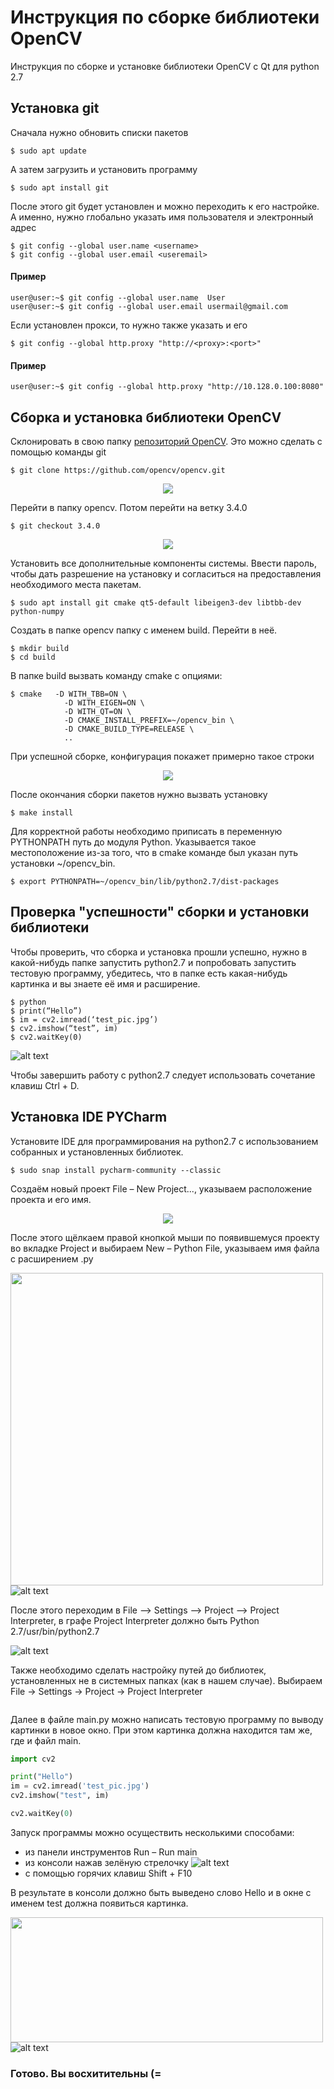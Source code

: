 # Инструкция по сборке библиотеки OpenCV

Инструкция по сборке и установке библиотеки OpenCV c Qt для python 2.7

## Установка git 

Cначала нужно обновить списки пакетов

```
$ sudo apt update 
```

А затем загрузить и установить программу 

```
$ sudo apt install git  
```
После этого git будет установлен и можно переходить к его настройке. А именно, нужно глобально указать имя пользователя и электронный адрес 

```
$ git config --global user.name <username>
$ git config --global user.email <useremail>
```

#### Пример 

```
user@user:~$ git config --global user.name  User
user@user:~$ git config --global user.email usermail@gmail.com 
```

Если установлен прокси, то нужно также указать и его 

```
$ git config --global http.proxy "http://<proxy>:<port>"
```

#### Пример 

```
user@user:~$ git config --global http.proxy "http://10.128.0.100:8080"
```

## Сборка и установка библиотеки OpenCV

Склонировать в свою папку [репозиторий OpenCV](https://github.com/opencv/opencv.git). Это можно сделать с помощью команды git

```
$ git clone https://github.com/opencv/opencv.git
```

<p align="center">
<img src="https://github.com/serykhelena/Guides/blob/linux_os/pics_opencv_qt_pycharm/fig1_clone.png">
</p>

Перейти в папку opencv. Потом перейти на ветку 3.4.0

```
$ git checkout 3.4.0 
```

<p align="center">
<img src="https://github.com/serykhelena/Guides/blob/linux_os/pics_opencv_qt_pycharm/fig2_branch340.png">
</p>

Установить все дополнительные компоненты системы. Ввести пароль, чтобы дать разрешение на установку и согласиться на предоставления необходимого места пакетам. 

```
$ sudo apt install git cmake qt5-default libeigen3-dev libtbb-dev python-numpy
```

Создать в папке opencv папку с именем build. Перейти в неё. 

```
$ mkdir build 
$ cd build 
```

В папке build вызвать команду cmake с опциями: 

```
$ cmake   -D WITH_TBB=ON \
          	-D WITH_EIGEN=ON \
          	-D WITH_QT=ON \
          	-D CMAKE_INSTALL_PREFIX=~/opencv_bin \
          	-D CMAKE_BUILD_TYPE=RELEASE \
          	..
```

При успешной сборке, конфигурация покажет примерно такое строки 

<p align="center">
<img src="https://github.com/serykhelena/Guides/blob/linux_os/pics_opencv_qt_pycharm/fig3_conf.png">
</p>

После окончания сборки пакетов нужно вызвать установку 

```
$ make install   
```

Для корректной работы необходимо приписать в переменную PYTHONPATH путь до модуля Python. Указывается такое местоположение из-за того, что в cmake команде был указан путь установки ~/opencv_bin.

```
$ export PYTHONPATH=~/opencv_bin/lib/python2.7/dist-packages
```

## Проверка "успешности" сборки и установки библиотеки

Чтобы проверить, что сборка и установка прошли успешно, нужно в какой-нибудь папке запустить python2.7 и попробовать запустить тестовую программу, убедитесь, что в папке есть какая-нибудь картинка и вы знаете её имя и расширение.

```
$ python
$ print(“Hello”)
$ im = cv2.imread(‘test_pic.jpg’)
$ cv2.imshow(“test”, im)
$ cv2.waitKey(0)
```

![alt text](https://github.com/serykhelena/Guides/blob/linux_os/pics_opencv_qt_pycharm/fig4_testpr.png "test programm")

Чтобы завершить работу с python2.7 следует использовать сочетание клавиш Ctrl + D. 

## Установка IDE PYCharm 

Установите IDE для программирования на python2.7 с использованием собранных и установленных библиотек. 

```
$ sudo snap install pycharm-community --classic 
```

Создаём новый проект File – New Project..., указываем расположение проекта и его имя. 

<p align="center">
<img src="https://github.com/serykhelena/Guides/blob/linux_os/pics_opencv_qt_pycharm/fig5_py_crpr.png">
</p>

После этого щёлкаем правой кнопкой мыши по появившемуся проекту во вкладке Project и выбираем New – Python File, указываем имя файла с расширением .py 

<img width = "500" height = "500" src="https://github.com/serykhelena/Guides/blob/linux_os/pics_opencv_qt_pycharm/fig6_addpyf1.png"> ![alt text](https://github.com/serykhelena/Guides/blob/linux_os/pics_opencv_qt_pycharm/fig7_addpyf2.png "add file 2")

После этого переходим в File –> Settings –> Project –> Project Interpreter, в графе Project Interpreter должно быть Python 2.7/usr/bin/python2.7 

![alt text](https://github.com/serykhelena/Guides/blob/linux_os/pics_opencv_qt_pycharm/fig8_conf_py.png "pycharm config")

Также необходимо сделать настройку путей до библиотек, установленных не в системных папках (как в нашем случае). Выбираем File -> Settings -> Project -> Project Interpreter 

<p align="center">
<img src="">
</p>

Далее в файле main.py можно написать тестовую программу по выводу картинки в новое окно. При этом картинка должна находится там же, где и файл main. 

```python
import cv2

print("Hello")
im = cv2.imread('test_pic.jpg')
cv2.imshow("test", im)

cv2.waitKey(0)
```

Запуск программы можно осуществить несколькими способами: 
* из панели инструментов Run – Run main
* из консоли нажав зелёную стрелочку   ![alt text](https://github.com/serykhelena/Guides/blob/linux_os/pics_opencv_qt_pycharm/green_ar.png "arrow")
* с помощью горячих клавиш Shift + F10

В результате в консоли должно быть выведено слово Hello и в окне с именем test должна появиться картинка.

<img width = "500" height = "200" src="https://github.com/serykhelena/Guides/blob/linux_os/pics_opencv_qt_pycharm/fig9_console1.png"> ![alt text](https://github.com/serykhelena/Guides/blob/linux_os/pics_opencv_qt_pycharm/fig10_test_pic.png "test picture")

### Готово. Вы восхитительны (=